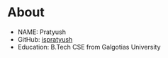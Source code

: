 # About
- NAME: Pratyush
- GitHub: [ispratyush](https://github.com/ispratyush)
- Education: B.Tech CSE from Galgotias University
